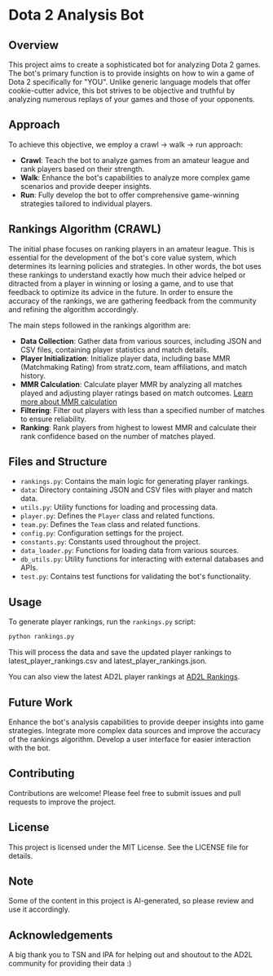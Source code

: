 # Dota 2 Analysis Bot


## Overview
This project aims to create a sophisticated bot for analyzing Dota 2 games. The bot's primary function is to provide insights on how to win a game of Dota 2 specifically for "YOU". Unlike generic language models that offer cookie-cutter advice, this bot strives to be objective and truthful by analyzing numerous replays of your games and those of your opponents.

## Approach
To achieve this objective, we employ a crawl -> walk -> run approach:

- **Crawl**: Teach the bot to analyze games from an amateur league and rank players based on their strength.
- **Walk**: Enhance the bot's capabilities to analyze more complex game scenarios and provide deeper insights.
- **Run**: Fully develop the bot to offer comprehensive game-winning strategies tailored to individual players.

## Rankings Algorithm (CRAWL)
The initial phase focuses on ranking players in an amateur league. This is essential for the development of the bot's core value system, which determines its learning policies and strategies. In other words, the bot uses these rankings to understand exactly how much their advice helped or ditracted from a player in winning or losing a game, and to use that feedback to optimize its advice in the future. In order to ensure the accuracy of the rankings, we are gathering feedback from the community and refining the algorithm accordingly.

The main steps followed in the rankings algorithm are:

- **Data Collection**: Gather data from various sources, including JSON and CSV files, containing player statistics and match details.
- **Player Initialization**: Initialize player data, including base MMR (Matchmaking Rating) from stratz.com, team affiliations, and match history.
- **MMR Calculation**: Calculate player MMR by analyzing all matches played and adjusting player ratings based on match outcomes. [Learn more about MMR calculation](mmr_calculation_algo.md)
- **Filtering**: Filter out players with less than a specified number of matches to ensure reliability.
- **Ranking**: Rank players from highest to lowest MMR and calculate their rank confidence based on the number of matches played.

## Files and Structure
- `rankings.py`: Contains the main logic for generating player rankings.
- `data`: Directory containing JSON and CSV files with player and match data.
- `utils.py`: Utility functions for loading and processing data.
- `player.py`: Defines the `Player` class and related functions.
- `team.py`: Defines the `Team` class and related functions.
- `config.py`: Configuration settings for the project.
- `constants.py`: Constants used throughout the project.
- `data_loader.py`: Functions for loading data from various sources.
- `db_utils.py`: Utility functions for interacting with external databases and APIs.
- `test.py`: Contains test functions for validating the bot's functionality.

## Usage
To generate player rankings, run the `rankings.py` script:

```sh
python rankings.py
```

This will process the data and save the updated player rankings to latest_player_rankings.csv and latest_player_rankings.json.

You can also view the latest AD2L player rankings at [AD2L Rankings](https://anandmudgerikar.github.io/ad2l_webapp/).

## Future Work
Enhance the bot's analysis capabilities to provide deeper insights into game strategies.
Integrate more complex data sources and improve the accuracy of the rankings algorithm.
Develop a user interface for easier interaction with the bot.

## Contributing
Contributions are welcome! Please feel free to submit issues and pull requests to improve the project.

## License
This project is licensed under the MIT License. See the LICENSE file for details.

## Note
Some of the content in this project is AI-generated, so please review and use it accordingly.

## Acknowledgements
A big thank you to TSN and IPA for helping out and shoutout to the AD2L community for providing their data :)
``` 